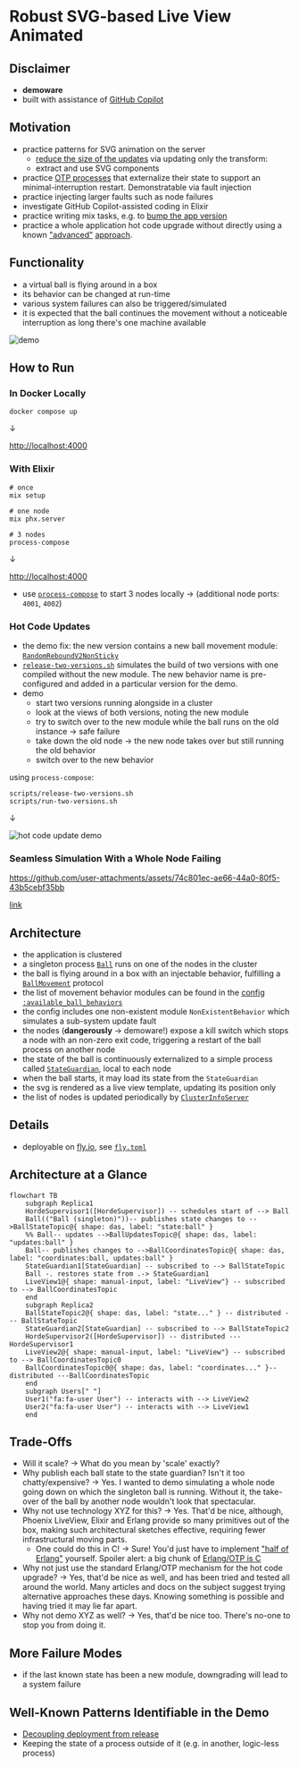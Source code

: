 # Robust SVG-based Live View Animated

## Disclaimer

- **demoware**
- built with assistance of [GitHub Copilot](https://github.com/features/copilot)

## Motivation

- practice patterns for SVG animation on the server
  - [reduce the size of the updates](./docs/img/minimal-live-updates.png) via updating only the transform:
  - extract and use SVG components
- practice [OTP processes](https://elixirschool.com/en/lessons/advanced/otp_concurrency) that externalize their state
  to support an minimal-interruption restart. Demonstratable via fault injection
- practice injecting larger faults such as node failures
- investigate GitHub Copilot-assisted coding in Elixir
- practice writing mix tasks, e.g. to [bump the app version](./lib/mix/tasks/bump_version.ex)
- practice a whole application hot code upgrade without directly using a known ["advanced"](https://hexdocs.pm/mix/Mix.Tasks.Release.html#module-hot-code-upgrades) [approach](https://blog.appsignal.com/2021/07/27/a-guide-to-hot-code-reloading-in-elixir.html).

## Functionality

- a virtual ball is flying around in a box
- its behavior can be changed at run-time
- various system failures can also be triggered/simulated
- it is expected that the ball continues the movement without a noticeable interruption as long there's one machine available

![demo](./docs/img/svg-ssr-ball-demo.gif)

## How to Run

### In Docker Locally

```shell
docker compose up
```

&darr;

[http://localhost:4000](http://localhost:4000)

### With Elixir

```shell
# once
mix setup

# one node
mix phx.server

# 3 nodes
process-compose
```

&darr;

[http://localhost:4000](http://localhost:4000)

- use [`process-compose`](https://github.com/F1bonacc1/process-compose) to start 3 nodes locally &rarr; (additional node ports: `4001`, `4002`)

### Hot Code Updates

- the demo fix: the new version contains a new ball movement module: [`RandomReboundV2NonSticky`](./lib/ssr_robust_live_svg/actor_behaviors/random_rebound_v2_non_sticky.ex)
- [`release-two-versions.sh`](./scripts/release-two-versions.sh) simulates the build of two versions with one compiled without the new module. The new behavior name is pre-configured and added in a particular version for the demo.
- demo
  - start two versions running alongside in a cluster
  - look at the views of both versions, noting the new module
  - try to switch over to the new module while the ball runs on the old instance &rarr; safe failure
  - take down the old node &rarr; the new node takes over but still running the old behavior
  - switch over to the new behavior

using `process-compose`:

```shell
scripts/release-two-versions.sh
scripts/run-two-versions.sh
```

&darr;

![hot code update demo](./docs/img/svg-ssr-ball-demo-hot-code-upgrade.gif)

### Seamless Simulation With a Whole Node Failing

https://github.com/user-attachments/assets/74c801ec-ae66-44a0-80f5-43b5cebf35bb

[link](./doc/vid/node-crash-ball-reschedule.mp4)

## Architecture

- the application is clustered
- a singleton process [`Ball`](./lib/ssr_robust_live_svg/actors/ball.ex) runs on one of the nodes in the cluster
- the ball is flying around in a box with an injectable behavior, fulfilling a [`BallMovement`](./lib/ssr_robust_live_svg/protocols/ball_movement.ex) protocol
- the list of movement behavior modules can be found in the [config `:available_ball_behaviors`](./config/config.exs)
- the config includes one non-existent module `NonExistentBehavior` which simulates a sub-system update fault
- the nodes (**dangerously** &rarr; demoware!) expose a kill switch which stops a node with an non-zero exit code, triggering a restart of the ball process on another node
- the state of the ball is continuously externalized to a simple process called [`StateGuardian`](./lib/ssr_robust_live_svg/state_guardian.ex), local to each node
- when the ball starts, it may load its state from the `StateGuardian`
- the svg is rendered as a live view template, updating its position only
- the list of nodes is updated periodically by [`ClusterInfoServer`](./lib/ssr_robust_live_svg/cluster_info_server.ex)

## Details

- deployable on [fly.io](https://fly.io), see [`fly.toml`](./fly.toml)

## Architecture at a Glance

```mermaid
flowchart TB   
    subgraph Replica1
    HordeSupervisor1([HordeSupervisor]) -- schedules start of --> Ball
    Ball(("Ball (singleton)"))-- publishes state changes to -->BallStateTopic@{ shape: das, label: "state:ball" }
    %% Ball-- updates -->BallUpdatesTopic@{ shape: das, label: "updates:ball" }
    Ball-- publishes changes to -->BallCoordinatesTopic@{ shape: das, label: "coordinates:ball, updates:ball" }
    StateGuardian1[StateGuardian] -- subscribed to --> BallStateTopic
    Ball -. restores state from .-> StateGuardian1 
    LiveView1@{ shape: manual-input, label: "LiveView"} -- subscribed to --> BallCoordinatesTopic
    end
    subgraph Replica2
    BallStateTopic2@{ shape: das, label: "state..." } -- distributed --- BallStateTopic
    StateGuardian2[StateGuardian] -- subscribed to --> BallStateTopic2
    HordeSupervisor2([HordeSupervisor]) -- distributed ---  HordeSupervisor1
    LiveView2@{ shape: manual-input, label: "LiveView"} -- subscribed to --> BallCoordinatesTopic0
    BallCoordinatesTopic0@{ shape: das, label: "coordinates..." }-- distributed ---BallCoordinatesTopic
    end
    subgraph Users[" "]
    User1("fa:fa-user User") -- interacts with --> LiveView2
    User2("fa:fa-user User") -- interacts with --> LiveView1
    end
```

## Trade-Offs

- Will it scale? &rarr; What do you mean by 'scale' exactly?
- Why publish each ball state to the state guardian? Isn't it too chatty/expensive? &rarr; Yes. I wanted to demo simulating a whole node going down on which the singleton ball is running. Without it, the take-over of the ball by another node wouldn't look that spectacular.
- Why not use technology XYZ for this? &rarr; Yes. That'd be nice, although, Phoenix LiveView, Elixir and Erlang provide so many primitives out of the box, making such architectural sketches effective, requiring fewer infrastructural moving parts.
  - One could do this in C! &rarr; Sure! You'd just have to implement ["half of Erlang"](https://rvirding.blogspot.com/2008/01/virdings-first-rule-of-programming.html) yourself. Spoiler alert: a big chunk of [Erlang/OTP is C](https://github.com/erlang/otp/blob/master/erts/emulator/beam/erl_process.c)
- Why not just use the standard Erlang/OTP mechanism for the hot code upgrade? &rarr; Yes, that'd be nice as well, and has been tried and tested all around the world. Many articles and docs on the subject suggest trying alternative approaches these days. Knowing something is possible and having tried it may lie far apart.
- Why not demo XYZ as well? &rarr; Yes, that'd be nice too. There's no-one to stop you from doing it.

## More Failure Modes

- if the last known state has been a new module, downgrading will lead to a system failure

## Well-Known Patterns Identifiable in the Demo

- [Decoupling deployment from release](https://www.thoughtworks.com/en-de/radar/techniques/decoupling-deployment-from-release)
- Keeping the state of a process outside of it (e.g. in another, logic-less process)
